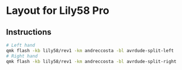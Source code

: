 # Layout for Lily58 Pro

## Instructions

```bash
# Left hand
qmk flash -kb lily58/rev1 -km andreccosta -bl avrdude-split-left
# Right hand
qmk flash -kb lily58/rev1 -km andreccosta -bl avrdude-split-right
```
